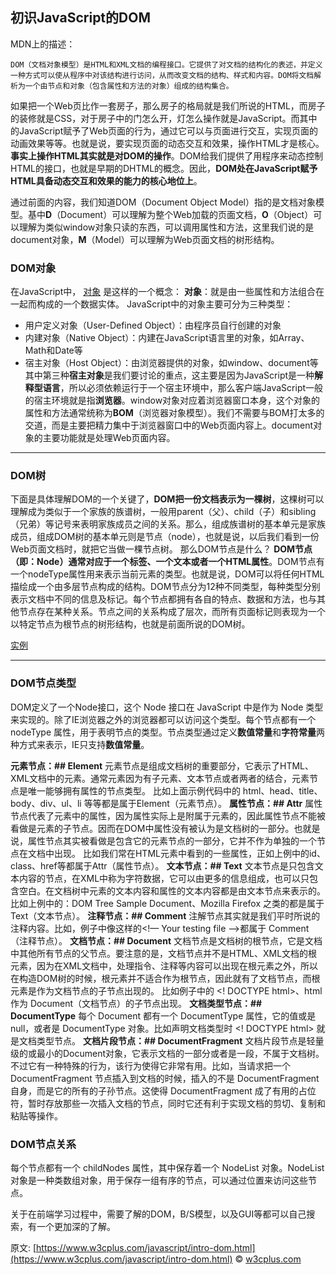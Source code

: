## **初识JavaScript的DOM**
MDN上的描述：
```
DOM（文档对象模型）是HTML和XML文档的编程接口。它提供了对文档的结构化的表述，并定义一种方式可以使从程序中对该结构进行访问，从而改变文档的结构、样式和内容。DOM将文档解析为一个由节点和对象（包含属性和方法的对象）组成的结构集合。
```

如果把一个Web页比作一套房子，那么房子的格局就是我们所说的HTML，而房子的装修就是CSS，对于房子中的门怎么开，灯怎么操作就是JavaScript。而其中的JavaScript赋予了Web页面的行为，通过它可以与页面进行交互，实现页面的动画效果等等。也就是说，要实现页面的动态交互和效果，操作HTML才是核心。**事实上操作HTML其实就是对DOM的操作**。DOM给我们提供了用程序来动态控制HTML的接口，也就是早期的DHTML的概念。因此，**DOM处在JavaScript赋予HTML具备动态交互和效果的能力的核心地位上**。


通过前面的内容，我们知道DOM（Document Object Model）指的是文档对象模型。基中**D**（Document）可以理解为整个Web加载的页面文档，**O**（Object）可以理解为类似window对象只读的东西，可以调用属性和方法，这里我们说的是document对象，**M**（Model）可以理解为Web页面文档的树形结构。

### DOM对象

在JavaScript中， [对象](https://www.w3cplus.com/blog/tags/546.html) 是这样的一个概念：
**对象**：就是由一些属性和方法组合在一起而构成的一个数据实体。
JavaScript中的对象主要可分为三种类型：
* 用户定义对象（User-Defined Object）：由程序员自行创建的对象
* 内建对象（Native Object）：内建在JavaScript语言里的对象，如Array、Math和Date等
* 宿主对象（Host Object）：由浏览器提供的对象，如window、document等
其中第三种**宿主对象**是我们要讨论的重点，这主要是因为JavaScript是一种**解释型语言**，所以必须依赖运行于一个宿主环境中，那么客户端JavaScript一般的宿主环境就是指**浏览器**。window对象对应着浏览器窗口本身，这个对象的属性和方法通常统称为**BOM**（浏览器对象模型）。我们不需要与BOM打太多的交道，而是主要把精力集中于浏览器窗口中的Web页面内容上。document对象的主要功能就是处理Web页面内容。

- - - -

### DOM树

下面是具体理解DOM的一个关键了，**DOM把一份文档表示为一棵树**，这棵树可以理解成为类似于一个家族的族谱树，一般用parent（父）、child（子）和sibling（兄弟）等记号来表明家族成员之间的关系。那么，组成族谱树的基本单元是家族成员，组成DOM树的基本单元则是节点（node），也就是说，以后我们看到一份Web页面文档时，就把它当做一棵节点树。
那么DOM节点是什么？
**DOM节点（即：****Node****）通常对应于一个标签、一个文本或者一个HTML属性**。DOM节点有一个nodeType属性用来表示当前元素的类型。也就是说，DOM可以将任何HTML描绘成一个由多层节点构成的结构。DOM节点分为12种不同类型，每种类型分别表示文档中不同的信息及标记。每个节点都拥有各自的特点、数据和方法，也与其他节点存在某种关系。节点之间的关系构成了层次，而所有页面标记则表现为一个以特定节点为根节点的树形结构，也就是前面所说的DOM树。

[实例](https://www.w3cplus.com/javascript/intro-dom.html)

- - - -

### DOM节点类型

DOM定义了一个Node接口，这个 Node 接口在 JavaScript 中是作为 Node 类型来实现的。除了IE浏览器之外的浏览器都可以访问这个类型。每个节点都有一个 nodeType 属性，用于表明节点的类型。节点类型通过定义**数值常量**和**字符常量**两种方式来表示，IE只支持**数值常量**。

**元素节点：## Element**
元素节点是组成文档树的重要部分，它表示了HTML、XML文档中的元素。通常元素因为有子元素、文本节点或者两者的结合，元素节点是唯一能够拥有属性的节点类型。
比如上面示例代码中的 html、head、title、body、div、ul、li 等等都是属于Element（元素节点）。
**属性节点：## Attr**
属性节点代表了元素中的属性，因为属性实际上是附属于元素的，因此属性节点不能被看做是元素的子节点。因而在DOM中属性没有被认为是文档树的一部分。也就是说，属性节点其实被看做是包含它的元素节点的一部分，它并不作为单独的一个节点在文档中出现。
比如我们常在HTML元素中看到的一些属性，正如上例中的id、class、href等都属于Attr（属性节点）。
**文本节点：## Text**
文本节点是只包含文本内容的节点，在XML中称为字符数据，它可以由更多的信息组成，也可以只包含空白。在文档树中元素的文本内容和属性的文本内容都是由文本节点来表示的。
比如上例中的：DOM Tree Sample Document、Mozilla Firefox 之类的都是属于Text（文本节点）。
**注释节点：## Comment**
注解节点其实就是我们平时所说的注释内容。比如，例子中像这样的<!— Your testing file —>都属于 Comment（注释节点）。
**文档节点：## Document**
文档节点是文档树的根节点，它是文档中其他所有节点的父节点。要注意的是，文档节点并不是HTML、XML文档的根元素，因为在XML文档中，处理指令、注释等内容可以出现在根元素之外，所以在构造DOM树的时候，根元素并不适合作为根节点，因此就有了文档节点，而根元素是作为文档节点的子节点出现的。
比如例子中的 <! DOCTYPE html>、html 作为 Document（文档节点）的子节点出现。
**文档类型节点：## DocumentType**
每个 Document 都有一个 DocumentType 属性，它的值或是null，或者是 DocumentType 对象。比如声明文档类型时 <! DOCTYPE html> 就是文档类型节点。
**文档片段节点：## DocumentFragment**
文档片段节点是轻量级的或最小的Document对象，它表示文档的一部分或者是一段，不属于文档树。不过它有一种特殊的行为，该行为使得它非常有用。比如，当请求把一个 DocumentFragment 节点插入到文档的时候，插入的不是 DocumentFragment 自身，而是它的所有的子孙节点。这使得 DocumentFragment 成了有用的占位符，暂时存放那些一次插入文档的节点，同时它还有利于实现文档的剪切、复制和粘贴等操作。


### DOM节点关系

每个节点都有一个 childNodes 属性，其中保存着一个 NodeList 对象。NodeList 对象是一种类数组对象，用于保存一组有序的节点，可以通过位置来访问这些节点。 

关于在前端学习过程中，需要了解的DOM，B/S模型，以及GUI等都可以自己搜索，有一个更加深的了解。

原文: [https://www.w3cplus.com/javascript/intro-dom.html](https://www.w3cplus.com/javascript/intro-dom.html) © [w3cplus.com](https://www.w3cplus.com/) 